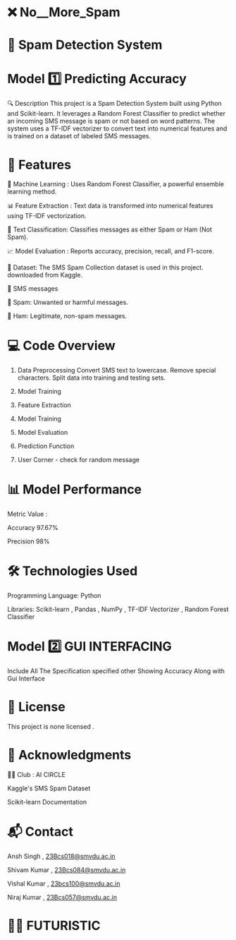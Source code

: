 # ❌ No__More_Spam


# 📧 Spam Detection System



# Model 1️⃣ Predicting Accuracy

🔍 Description
This project is a Spam Detection System built using Python and Scikit-learn. It leverages a Random Forest Classifier to predict whether an incoming SMS message is spam or not based on word patterns. The system uses a TF-IDF vectorizer to convert text into numerical features and is trained on a dataset of labeled SMS messages.

<!-- Replace with an actual image of your project, e.g., a sample output or architecture diagram -->


# 🚀 Features

🧠 Machine Learning : Uses Random Forest Classifier, a powerful ensemble learning method.

📊 Feature Extraction : Text data is transformed into numerical features using TF-IDF vectorization.

💬 Text Classification: Classifies messages as either Spam or Ham (Not Spam).

📈 Model Evaluation : Reports accuracy, precision, recall, and F1-score.

📂 Dataset: The SMS Spam Collection dataset is used in this project. downloaded from Kaggle.

   🛴 SMS messages 
  
   🛴 Spam: Unwanted or harmful messages.
   
   🛴 Ham: Legitimate, non-spam messages.


# 💻 Code Overview
1. Data Preprocessing
   Convert SMS text to lowercase.
   Remove special characters.
   Split data into training and testing sets.
   
3. Model Training
   
3. Feature Extraction

3. Model Training

4. Model Evaluation

5. Prediction Function
   
7.  User Corner - check for random message


# 📊 Model Performance

Metric	Value :

Accuracy	97.67%

Precision	98%


# 🛠️ Technologies Used

Programming Language: Python

Libraries:
Scikit-learn ,
Pandas ,
NumPy ,
TF-IDF Vectorizer ,
Random Forest Classifier




# Model 2️⃣ GUI INTERFACING 


Include All The Specification specified other Showing Accuracy
Along with Gui Interface




# 📜 License

This project is none licensed .

# 🌟 Acknowledgments

👨‍🏫 Club  :  AI CIRCLE

Kaggle's SMS Spam Dataset

Scikit-learn Documentation

# 📬 Contact

Ansh Singh , 23Bcs018@smvdu.ac.in

Shivam Kumar , 23Bcs084@smvdu.ac.in

Vishal Kumar , 23bcs100@smvdu.ac.in

Niraj Kumar , 23Bcs057@smvdu.ac.in

# 👨‍💻 FUTURISTIC

